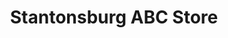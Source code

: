 ---
title: "Stantonsburg ABC Store"
url: /stantonsburg/stantonsburg-abc-store/
shop: Spirituosen
---